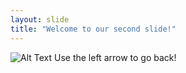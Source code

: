 ```yaml
---
layout: slide
title: "Welcome to our second slide!"
---
```

![Alt Text](https://preview.redd.it/hcb1lvkchm571.jpg?width=960&crop=smart&auto=webp&s=aa5ba2f753cbb2a37ecd690f1211db81a05522ba)
Use the left arrow to go back!
